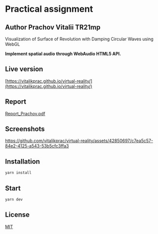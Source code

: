 # Practical assignment
## Author Prachov Vitalii TR21mp
Visualization of
Surface of Revolution with Damping Circular Waves using WebGL

**Implement spatial audio through WebAudio HTML5 API.**

## Live version

[https://vitalikprac.github.io/virtual-reality/](https://vitalikprac.github.io/virtual-reality/)


## Report

[Report_Prachov.pdf](https://github.com/vitalikprac/virtual-reality/blob/CGW/Report_Prachov.pdf)

## Screenshots

https://github.com/vitalikprac/virtual-reality/assets/42850697/c7ea5c57-84e2-4125-a543-53b5cfc3ffa3


## Installation



```bash
yarn install
```

## Start

```bash
yarn dev
```
## License

[MIT](https://choosealicense.com/licenses/mit/)
